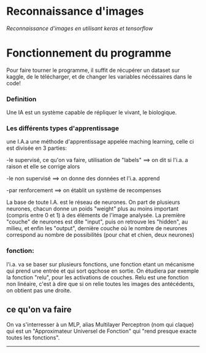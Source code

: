# Reconnaissance d'images
_Reconnaissance d'images en utilisant keras et tensorflow_


# Fonctionnement du programme 
Pour faire tourner le programme, il suffit de récupérer un dataset sur kaggle, de le télécharger, et de changer les variables nécéssaires dans le code!

### Definition
Une IA est un système capable de répliquer le vivant, le biologique.
### Les différents types d'apprentissage
une I.A.a une méthode d'apprentissage appelée maching learning, celle ci est divisée en 3 parties:

-le supervisé, ce qu'on va faire, utilisation de "labels" ==> on dit si l'i.a. a raison et elle se corrige alors

-le non supervisé ==> on donne des données et l'i.a. apprend

-par renforcement ==> on établit un système de recompenses

La base de toute I.A. est le réseau de neurones. On part de plusieurs neurones, chacun donne un poids "weight" plus au moins important (compris entre 0 et 1) à des éléments de l'image analysée. La première "couche" de neurones est dite "input", puis on retrouve les "hidden", au milieu, et enfin les "output", dernière couche où le nombre de neurones correspond au nombre de possibilités (pour chat et chien, deux neurones)

### fonction:
l'i.a. va se baser sur plusieurs fonctions, une fonction etant un mécanisme qui prend une entrée et qui sort qqchose en sortie.
On étudiera par exemple la fonction "relu", pour les activations de couches. Relu est une fonction non linéaire, c'est à dire que si on relie toutes les images des antécédents, on obtient pas une droite.

## ce qu'on va faire

On va s'interresser à un MLP, alias Multilayer Perceptron (nom qui claque) qui est un "Approximateur Universel de Fonction" qui "rend presque exacte toutes les fonctions".

____________________________________________________________________________


